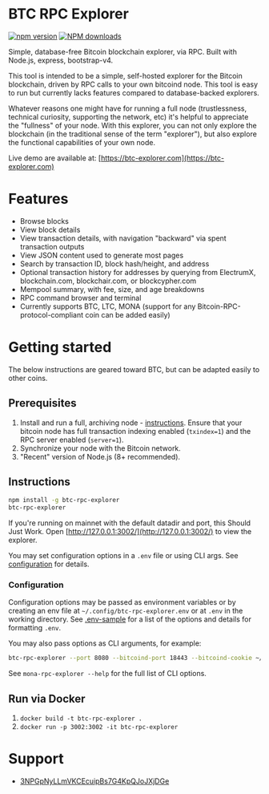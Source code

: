 # BTC RPC Explorer

[![npm version][npm-ver-img]][npm-ver-url] [![NPM downloads][npm-dl-img]][npm-dl-url]


Simple, database-free Bitcoin blockchain explorer, via RPC. Built with Node.js, express, bootstrap-v4.

This tool is intended to be a simple, self-hosted explorer for the Bitcoin blockchain, driven by RPC calls to your own bitcoind node. This tool is easy to run but currently lacks features compared to database-backed explorers.

Whatever reasons one might have for running a full node (trustlessness, technical curiosity, supporting the network, etc) it's helpful to appreciate the "fullness" of your node. With this explorer, you can not only explore the blockchain (in the traditional sense of the term "explorer"), but also explore the functional capabilities of your own node.

Live demo are available at: [https://btc-explorer.com](https://btc-explorer.com)

# Features

* Browse blocks
* View block details
* View transaction details, with navigation "backward" via spent transaction outputs
* View JSON content used to generate most pages
* Search by transaction ID, block hash/height, and address
* Optional transaction history for addresses by querying from ElectrumX, blockchain.com, blockchair.com, or blockcypher.com
* Mempool summary, with fee, size, and age breakdowns
* RPC command browser and terminal
* Currently supports BTC, LTC, MONA (support for any Bitcoin-RPC-protocol-compliant coin can be added easily)

# Getting started

The below instructions are geared toward BTC, but can be adapted easily to other coins.

## Prerequisites

1. Install and run a full, archiving node - [instructions](https://bitcoin.org/en/full-node). Ensure that your bitcoin node has full transaction indexing enabled (`txindex=1`) and the RPC server enabled (`server=1`).
2. Synchronize your node with the Bitcoin network.
3. "Recent" version of Node.js (8+ recommended).

## Instructions

```bash
npm install -g btc-rpc-explorer
btc-rpc-explorer
```

If you're running on mainnet with the default datadir and port, this Should Just Work.
Open [http://127.0.0.1:3002/](http://127.0.0.1:3002/) to view the explorer.

You may set configuration options in a `.env` file or using CLI args.
See [configuration](#configuration) for details.

### Configuration

Configuration options may be passed as environment variables
or by creating an env file at `~/.config/btc-rpc-explorer.env`
or at `.env` in the working directory.
See [.env-sample](.env-sample) for a list of the options and details for formatting `.env`.

You may also pass options as CLI arguments, for example:

```bash
btc-rpc-explorer --port 8080 --bitcoind-port 18443 --bitcoind-cookie ~/.bitcoin/regtest/.cookie
```

See `mona-rpc-explorer --help` for the full list of CLI options.

## Run via Docker

1. `docker build -t btc-rpc-explorer .`
2. `docker run -p 3002:3002 -it btc-rpc-explorer`

# Support

* [3NPGpNyLLmVKCEcuipBs7G4KpQJoJXjDGe](bitcoin:3NPGpNyLLmVKCEcuipBs7G4KpQJoJXjDGe)


[npm-ver-img]: https://img.shields.io/npm/v/btc-rpc-explorer.svg?style=flat
[npm-ver-url]: https://www.npmjs.com/package/btc-rpc-explorer
[npm-dl-img]: http://img.shields.io/npm/dm/btc-rpc-explorer.svg?style=flat
[npm-dl-url]: https://npmcharts.com/compare/btc-rpc-explorer?minimal=true

